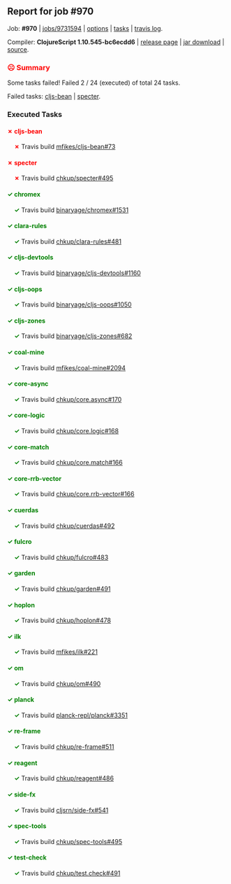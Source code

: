 ## Report for job #970

Job: **#970** | [jobs/9731594](https://github.com/cljs-oss/canary/commit/97315941cb746c37191fc272c196e6caedff3c20) | [options](options.edn) | [tasks](tasks.edn) | [travis log](https://travis-ci.org/cljs-oss/canary/builds/546034831).

Compiler: **ClojureScript 1.10.545-bc6ecdd6** | [release page](https://github.com/cljs-oss/canary/releases/tag/r1.10.545-bc6ecdd6) | [jar download](https://github.com/cljs-oss/canary/releases/download/r1.10.545-bc6ecdd6/clojurescript-1.10.545-bc6ecdd6.jar) | [source](https://github.com/clojure/clojurescript/commit/bc6ecdd6e53ccff42315ed747e34ace465def986).

### <b style='color:red'>☹ Summary</b>

Some tasks failed! Failed 2 / 24 (executed) of total 24 tasks.

Failed tasks: [cljs-bean](#-cljs-bean) | [specter](#-specter).

### Executed Tasks

#### <b style='color:red'>&#x2717; cljs-bean</b>
&nbsp;&nbsp;&nbsp;&nbsp;<b style='color:red'>&#x2717;</b> Travis build [mfikes/cljs-bean#73](https://travis-ci.org/mfikes/cljs-bean/builds/546035520)<br>

#### <b style='color:red'>&#x2717; specter</b>
&nbsp;&nbsp;&nbsp;&nbsp;<b style='color:red'>&#x2717;</b> Travis build [chkup/specter#495](https://travis-ci.org/chkup/specter/builds/546035681)<br>

#### <b style='color:green'>&#x2713; chromex</b>
&nbsp;&nbsp;&nbsp;&nbsp;<b style='color:green'>&#x2713;</b> Travis build [binaryage/chromex#1531](https://travis-ci.org/binaryage/chromex/builds/546035516)<br>

#### <b style='color:green'>&#x2713; clara-rules</b>
&nbsp;&nbsp;&nbsp;&nbsp;<b style='color:green'>&#x2713;</b> Travis build [chkup/clara-rules#481](https://travis-ci.org/chkup/clara-rules/builds/546035518)<br>

#### <b style='color:green'>&#x2713; cljs-devtools</b>
&nbsp;&nbsp;&nbsp;&nbsp;<b style='color:green'>&#x2713;</b> Travis build [binaryage/cljs-devtools#1160](https://travis-ci.org/binaryage/cljs-devtools/builds/546035529)<br>

#### <b style='color:green'>&#x2713; cljs-oops</b>
&nbsp;&nbsp;&nbsp;&nbsp;<b style='color:green'>&#x2713;</b> Travis build [binaryage/cljs-oops#1050](https://travis-ci.org/binaryage/cljs-oops/builds/546035531)<br>

#### <b style='color:green'>&#x2713; cljs-zones</b>
&nbsp;&nbsp;&nbsp;&nbsp;<b style='color:green'>&#x2713;</b> Travis build [binaryage/cljs-zones#682](https://travis-ci.org/binaryage/cljs-zones/builds/546035547)<br>

#### <b style='color:green'>&#x2713; coal-mine</b>
&nbsp;&nbsp;&nbsp;&nbsp;<b style='color:green'>&#x2713;</b> Travis build [mfikes/coal-mine#2094](https://travis-ci.org/mfikes/coal-mine/builds/546035537)<br>

#### <b style='color:green'>&#x2713; core-async</b>
&nbsp;&nbsp;&nbsp;&nbsp;<b style='color:green'>&#x2713;</b> Travis build [chkup/core.async#170](https://travis-ci.org/chkup/core.async/builds/546035549)<br>

#### <b style='color:green'>&#x2713; core-logic</b>
&nbsp;&nbsp;&nbsp;&nbsp;<b style='color:green'>&#x2713;</b> Travis build [chkup/core.logic#168](https://travis-ci.org/chkup/core.logic/builds/546035543)<br>

#### <b style='color:green'>&#x2713; core-match</b>
&nbsp;&nbsp;&nbsp;&nbsp;<b style='color:green'>&#x2713;</b> Travis build [chkup/core.match#166](https://travis-ci.org/chkup/core.match/builds/546035559)<br>

#### <b style='color:green'>&#x2713; core-rrb-vector</b>
&nbsp;&nbsp;&nbsp;&nbsp;<b style='color:green'>&#x2713;</b> Travis build [chkup/core.rrb-vector#166](https://travis-ci.org/chkup/core.rrb-vector/builds/546035545)<br>

#### <b style='color:green'>&#x2713; cuerdas</b>
&nbsp;&nbsp;&nbsp;&nbsp;<b style='color:green'>&#x2713;</b> Travis build [chkup/cuerdas#492](https://travis-ci.org/chkup/cuerdas/builds/546035557)<br>

#### <b style='color:green'>&#x2713; fulcro</b>
&nbsp;&nbsp;&nbsp;&nbsp;<b style='color:green'>&#x2713;</b> Travis build [chkup/fulcro#483](https://travis-ci.org/chkup/fulcro/builds/546035563)<br>

#### <b style='color:green'>&#x2713; garden</b>
&nbsp;&nbsp;&nbsp;&nbsp;<b style='color:green'>&#x2713;</b> Travis build [chkup/garden#491](https://travis-ci.org/chkup/garden/builds/546035581)<br>

#### <b style='color:green'>&#x2713; hoplon</b>
&nbsp;&nbsp;&nbsp;&nbsp;<b style='color:green'>&#x2713;</b> Travis build [chkup/hoplon#478](https://travis-ci.org/chkup/hoplon/builds/546035611)<br>

#### <b style='color:green'>&#x2713; ilk</b>
&nbsp;&nbsp;&nbsp;&nbsp;<b style='color:green'>&#x2713;</b> Travis build [mfikes/ilk#221](https://travis-ci.org/mfikes/ilk/builds/546035632)<br>

#### <b style='color:green'>&#x2713; om</b>
&nbsp;&nbsp;&nbsp;&nbsp;<b style='color:green'>&#x2713;</b> Travis build [chkup/om#490](https://travis-ci.org/chkup/om/builds/546035648)<br>

#### <b style='color:green'>&#x2713; planck</b>
&nbsp;&nbsp;&nbsp;&nbsp;<b style='color:green'>&#x2713;</b> Travis build [planck-repl/planck#3351](https://travis-ci.org/planck-repl/planck/builds/546035683)<br>

#### <b style='color:green'>&#x2713; re-frame</b>
&nbsp;&nbsp;&nbsp;&nbsp;<b style='color:green'>&#x2713;</b> Travis build [chkup/re-frame#511](https://travis-ci.org/chkup/re-frame/builds/546035697)<br>

#### <b style='color:green'>&#x2713; reagent</b>
&nbsp;&nbsp;&nbsp;&nbsp;<b style='color:green'>&#x2713;</b> Travis build [chkup/reagent#486](https://travis-ci.org/chkup/reagent/builds/546035667)<br>

#### <b style='color:green'>&#x2713; side-fx</b>
&nbsp;&nbsp;&nbsp;&nbsp;<b style='color:green'>&#x2713;</b> Travis build [cljsrn/side-fx#541](https://travis-ci.org/cljsrn/side-fx/builds/546035665)<br>

#### <b style='color:green'>&#x2713; spec-tools</b>
&nbsp;&nbsp;&nbsp;&nbsp;<b style='color:green'>&#x2713;</b> Travis build [chkup/spec-tools#495](https://travis-ci.org/chkup/spec-tools/builds/546035709)<br>

#### <b style='color:green'>&#x2713; test-check</b>
&nbsp;&nbsp;&nbsp;&nbsp;<b style='color:green'>&#x2713;</b> Travis build [chkup/test.check#491](https://travis-ci.org/chkup/test.check/builds/546035701)<br>